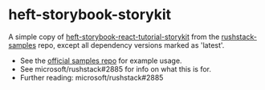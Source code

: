 # heft-storybook-storykit

A simple copy of [heft-storybook-react-tutorial-storykit](https://github.com/microsoft/rushstack-samples/tree/main/heft/heft-storybook-react-tutorial-storykit) from the [rushstack-samples](https://github.com/microsoft/rushstack-samples) repo,  except all dependency versions marked as 'latest'.

- See the [official samples repo](https://github.com/microsoft/rushstack-samples/tree/main/heft/heft-storybook-react-tutorial) for example usage.
- See microsoft/rushstack#2885 for info on what this is for.
- Further reading: microsoft/rushstack#2885



